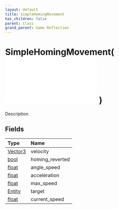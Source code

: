 ```yaml
---
layout: default
title: SimpleHomingMovement
has_children: false
parent: Class
grand_parent: Game Reflection
---
```

# SimpleHomingMovement( ![ SimpleMovement ](/game-reflection/classes/simple_movement.md) )
Description 

## Fields
| Type | Name |
|:-------------|:--------------|
| [Vector3](/game-reflection/classes/vector3.md) | velocity |
| [bool](/game-reflection/components/bool.md) | homing_reverted |
| [float](/game-reflection/components/float.md) | angle_speed |
| [float](/game-reflection/components/float.md) | acceleration |
| [float](/game-reflection/components/float.md) | max_speed |
| [Entity](/game-reflection/classes/entity.md) | target |
| [float](/game-reflection/components/float.md) | current_speed |
